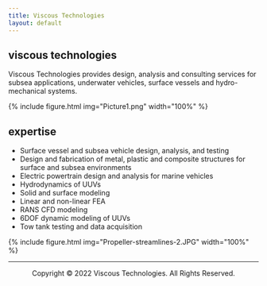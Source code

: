 ```yaml
---
title: Viscous Technologies
layout: default
---
```


## viscous technologies
Viscous Technologies provides design, analysis and consulting services for subsea applications, underwater vehicles, surface vessels and hydro-mechanical systems. 

{% include figure.html img="Picture1.png" width="100%" %}

## expertise
* Surface vessel and subsea vehicle design, analysis, and testing
* Design and fabrication of metal, plastic and composite structures for surface and subsea environments
* Electric powertrain design and analysis for marine vehicles
* Hydrodynamics of UUVs
* Solid and surface modeling
* Linear and non-linear FEA
* RANS CFD modeling
* 6DOF dynamic modeling of UUVs
* Tow tank testing and data acquisition

{% include figure.html img="Propeller-streamlines-2.JPG" width="100%" %}

---------
<p style="text-align: center;">Copyright © 2022 Viscous Technologies. All Rights Reserved.</p>
